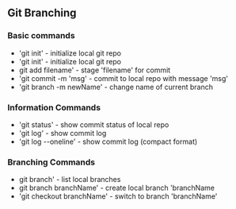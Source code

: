 ## Git Branching

### Basic commands

* 'git init' - initialize local git repo
* 'git init' - initialize local git repo
* git add filename' - stage 'filename' for commit
* 'git commit -m 'msg' - commit to local repo with message
'msg'
* 'git branch -m newName' - change name of current branch


### Information Commands

* 'git status' - show commit status of local repo
* 'git log' - show commit log
* 'git log --oneline' - show commit log (compact format)

### Branching Commands
* git branch' - list local branches
* git branch branchName' - create local branch 'branchName
* 'git checkout branchName' - switch to branch 'branchName'